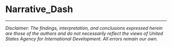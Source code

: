 # Narrative_Dash
---

*Disclaimer: The findings, interpretation, and conclusions expressed herein are those of the authors and do not necessarily reflect the views of United States Agency for International Development. All errors remain our own.*